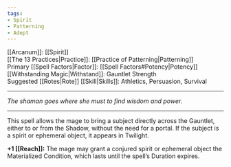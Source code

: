 ```yaml
---
tags:
- Spirit
- Patterning
- Adept
---
```


[[Arcanum]]: [[Spirit]]\
[[The 13 Practices|Practice]]: [[Practice of Patterning|Patterning]]\
Primary [[Spell Factors|Factor]]: [[Spell Factors#Potency|Potency]]\
[[Withstanding Magic|Withstand]]: Gauntlet Strength\
Suggested [[Rotes|Rote]] [[Skill|Skills]]: Athletics, Persuasion, Survival

---

_The shaman goes where she must to find wisdom and power._

---

This spell allows the mage to bring a subject directly across the Gauntlet, either to or from the Shadow, without the need for a portal. If the subject is a spirit or ephemeral object, it appears in Twilight.

**+1 [[Reach]]:** The mage may grant a conjured spirit or ephemeral object the Materialized Condition, which lasts until the spell’s Duration expires.